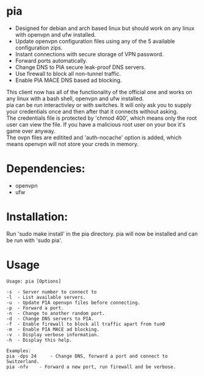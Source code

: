 pia
==========
- Designed for debian and arch based linux but should work on any linux with openvpn and ufw installed.
- Update openvpn configuration files using any of the 5 available configuration zips.
- Instant connections with secure storage of VPN password.
- Forward ports automatically.
- Change DNS to PIA secure leak-proof DNS servers.
- Use firewall to block all non-tunnel traffic.
- Enable PIA MACE DNS based ad blocking.

This client now has all of the functionality of the official one and works on any linux with a bash shell, openvpn and ufw installed.  
pia can be run interactivley or with switches. It will only ask you to supply your credentials once and then after that it connects without asking.  
The credentials file is protected by 'chmod 400', which means only the root user can view the file. If you have a malicious root user on your box it's game over anyway.  
The ovpn files are editited and 'auth-nocache' option is added, which means openvpn will not store your creds in memory.  

Dependencies:
==========
- openvpn
- ufw

Installation:
==========
Run 'sudo make install' in the pia directory.
pia will now be installed and can be run with 'sudo pia'.

Usage
==========
	Usage: pia [Options]

	-s	- Server number to connect to
	-l	- List available servers.
	-u	- Update PIA openvpn files before connecting.
	-p	- Forward a port.
	-n	- Change to another random port.
	-d	- Change DNS servers to PIA.
	-f	- Enable firewall to block all traffic apart from tun0
	-m	- Enable PIA MACE ad blocking.
	-v	- Display verbose information.
	-h	- Display this help.

	Examples: 
	pia -dps 24 	- Change DNS, forward a port and connect to Switzerland.
	pia -nfv	- Forward a new port, run firewall and be verbose.
